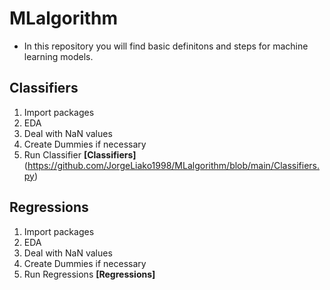 # MLalgorithm
- In this repository you will find basic definitons and steps for machine learning models.
## Classifiers
1. Import packages
2. EDA
3. Deal with NaN values
4. Create Dummies if necessary
5. Run Classifier **[Classifiers]**(https://github.com/JorgeLiako1998/MLalgorithm/blob/main/Classifiers.py)

## Regressions
1. Import packages
2. EDA
3. Deal with NaN values
4. Create Dummies if necessary
5. Run Regressions **[Regressions]**
